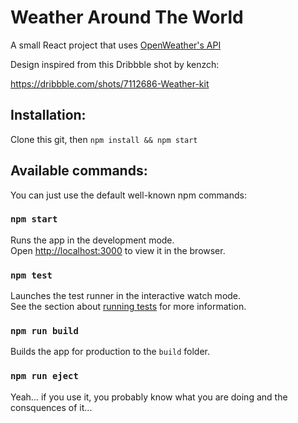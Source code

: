 # Weather Around The World

A small React project that uses [OpenWeather's API](https://openweathermap.org/api)

Design inspired from this Dribbble shot by kenzch:

https://dribbble.com/shots/7112686-Weather-kit


## Installation:

Clone this git, then `npm install && npm start`


## Available commands:

You can just use the default well-known npm commands:

### `npm start`

Runs the app in the development mode.<br />
Open [http://localhost:3000](http://localhost:3000) to view it in the browser.


### `npm test`

Launches the test runner in the interactive watch mode.<br />
See the section about [running tests](https://facebook.github.io/create-react-app/docs/running-tests) for more information.

### `npm run build`

Builds the app for production to the `build` folder.<br />



### `npm run eject`

Yeah... if you use it, you probably know what you are doing and the consquences of it...